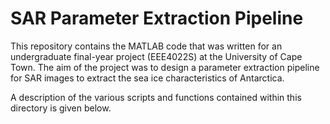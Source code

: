 # SAR Parameter Extraction Pipeline
This repository contains the MATLAB code that was written for an undergraduate final-year project (EEE4022S) at the University of Cape Town. The aim of the project was to design a parameter extraction pipeline for SAR images to extract the sea ice characteristics of Antarctica.

A description of the various scripts and functions contained within this directory is given below.
